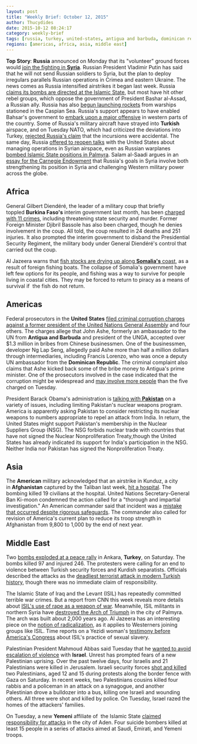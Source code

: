 ```yaml
---
layout: post
title: "Weekly Brief: October 12, 2015"
author: Thucydides
date: 2015-10-12 08:24:17
category: weekly-brief
tags: [russia, turkey, united-states, antigua and barbuda, dominican republic, burkina-faso, afghanistan, israel, yemen]
regions: [americas, africa, asia, middle east]
---
```


**Top Story**: **Russia** announced on Monday that its "volunteer" ground forces would [join the fighting in **Syria**](http://www.nytimes.com/2015/10/06/world/middleeast/russian-soldiers-join-syria-fight.html). Russian President Vladimir Putin has said that he will not send Russian soldiers to Syria, but the plan to deploy irregulars parallels Russian operations in Crimea and eastern Ukraine. The news comes as Russia intensified airstrikes it began last week. Russia [claims its bombs are directed at the Islamic State](http://in.reuters.com/article/2015/10/11/mideast-crisis-syria-idINKCN0S40JK20151011), but most have hit other rebel groups, which oppose the government of President Bashar al-Assad, a Russian ally. Russia has also [begun launching rockets](http://www.aljazeera.com/news/2015/10/russian-warships-join-syria-war-rocket-attacks-151007124347980.html) from warships stationed in the Caspian Sea. Russia's support appears to have enabled Bahsar's government to [embark upon a major offensive](http://www.reuters.com/article/2015/10/09/us-mideast-crisis-syria-idUSKCN0S20J920151009) in western parts of the country. Some of Russia's military aircraft have strayed into **Turkish** airspace, and on Tuesday NATO, which had criticized the deviations into Turkey, [rejected Russia's claim](http://uk.reuters.com/article/2015/10/06/uk-mideast-crisis-syria-russia-idUKKCN0S00TB20151006?utm_source=securitybulletin) that the incursions were accidental. The same day, Russia [offered to reopen talks](https://www.washingtonpost.com/world/nato-secretary-general-rejects-russian-claims-turkish-air-incursions-were-accidental/2015/10/06/8f2a2c42-6c0c-11e5-b31c-d80d62b53e28_story.html) with the United States about managing operations in Syrian airspace, even as Russian warplanes [bombed Islamic State positions in Palmyra](http://www.wsj.com/articles/russian-warplanes-strike-islamic-state-targets-in-palmyra-1444135287). Salam al-Saadi argues in an [essay for the Carnegie Endowment](http://carnegieendowment.org/sada/) that Russia's goals in Syria involve both strengthening its position in Syria and challenging Western military power across the globe.

## Africa

General Gilbert Diendéré, the leader of a military coup that briefly toppled **Burkina Faso's** interim government last month, has been [charged with 11 crimes](http://www.bbc.com/news/world-africa-34461725), including threatening state security and murder. Former Foreign Minister Djibril Bassole has also been charged, though he denies involvement in the coup. All told, the coup resulted in 24 deaths and 251 injuries. It also prompted the interim government to disband the Presidential Security Regiment, the military body under General Diendéré's control that carried out the coup.

Al Jazeera warns that [fish stocks are drying up along **Somalia's** coast](http://www.aljazeera.com/indepth/features/2015/10/illegal-overfishing-return-somalia-pirates-151006111159994.html), as a result of foreign fishing boats. The collapse of Somalia's government have left few options for its people, and fishing was a way to survive for people living in coastal cities. They may be forced to return to piracy as a means of survival if  the fish do not return.

## Americas

Federal prosecutors in the **United States** [filed criminal corruption charges against a former president of the United Nations General Assembly](http://www.reuters.com/article/2015/10/06/us-usa-crime-macau-idUSKCN0S01CG20151006?feedType=RSS&feedName=topNews&utm_source=securitybulletin) and four others. The charges allege that John Ashe, formerly an ambassador to the UN from **Antigua and Barbuda** and president of the UNGA, accepted over $1.3 million in bribes from Chinese businessmen. One of the businessmen, developer Ng Lap Seng, allegedly paid Ashe more than half a million dollars through intermediaries, including Francis Lorenzo, who was once a deputy UN ambassador from the **Dominican Republic**. The criminal complaint also claims that Ashe kicked back some of the bribe money to Antigua's prime minister. One of the prosecutors involved in the case indicated that the corruption might be widespread and [may involve more people](http://www.theguardian.com/world/2015/oct/06/antiguan-ex-president-un-general-assembly-faces-corruption-charges) than the five charged on Tuesday.

President Barack Obama's administration is [talking with **Pakistan**](http://www.ndtv.com/world-news/us-in-talks-with-pakistan-on-limiting-its-nuclear-weapons-report-1229607) on a variety of issues, including limiting Pakistan's nuclear weapons program. America is apparently asking Pakistan to consider restricting its nuclear weapons to numbers appropriate to repel an attack from India. In return, the United States might support Pakistan's membership in the Nuclear Suppliers Group (NSG). The NSG forbids nuclear trade with countries that have not signed the Nuclear Nonproliferation Treaty,though the United States has already indicated its support for India's participation in the NSG. Neither India nor Pakistan has signed the Nonproliferation Treaty.

## Asia

The **American** military acknowledged that an airstrike in Kunduz, a city in **Afghanistan** captured by the Taliban last week, [hit a hospital](http://www.nytimes.com/2015/10/04/world/asia/afghanistan-bombing-hospital-doctors-without-borders-kunduz.html). The bombing killed 19 civilians at the hospital. United Nations Secretary-General Ban Ki-moon condemned the action called for a "thorough and impartial investigation." An American commander said that incident was a [mistake that occurred despite rigorous safeguards](http://bigstory.ap.org/article/177d8e7e5b404064ad7a5888372a78b4/senators-ask-us-general-about-troop-levels-afghanistan). The commander also called for revision of America's current plan to reduce its troop strength in Afghanistan from 9,800 to 1,000 by the end of next year.

## Middle East

Two [bombs exploded at a peace rally](https://www.washingtonpost.com/world/at-least-30-dead-in-turkey-after-blasts-at-peace-rally/2015/10/10/1032baa7-53ec-4ed1-95f4-b8c11bbff7ab_story.html) in Ankara, **Turkey**, on Saturday. The bombs killed 97 and injured 246\. The protesters were calling for an end to violence between Turkish security forces and Kurdish separatists. Officials described the attacks as the [deadliest terrorist attack in modern Turkish history](http://www.nytimes.com/2015/10/11/world/europe/ankara-turkey-explosion-deaths.html), though there was no immediate claim of responsibility.

The Islamic State of Iraq and the Levant (ISIL) has repeatedly committed terrible war crimes. But a report from CNN this week reveals more details about [ISIL's use of rape as a weapon of war](http://edition.cnn.com/2015/10/06/middleeast/pregnant-yazidis-forced-abortions-isis/index.html). Meanwhile, ISIL militants in northern Syria have [destroyed the Arch of Triumph](http://www.bbc.com/news/world-middle-east-34440759) in the city of Palmyra. The arch was built about 2,000 years ago. Al Jazeera has an interesting piece on the [notion of radicalization](http://www.aljazeera.com/indepth/opinion/2015/10/push-pull-extremism-151005103731467.html), as it applies to Westerners joining groups like ISIL. Time reports on a Yezidi woman's [testimony before America's Congress](http://time.com/4063993/yezidi-woman-isis-american-fighter-sex-slave/) about ISIL's practice of sexual slavery.

Palestinian President Mahmoud Abbas said Tuesday that he [wanted to avoid escalation of violence](http://www.aljazeera.com/news/2015/10/palestine-abbas-avoid-violence-israel-151006141558791.html) with **Israel**. Unrest has prompted fears of a new Palestinian uprising. Over the past twelve days, four Israelis and 21 Palestinians were killed in Jerusalem. Israeli security forces [shot and killed](http://in.reuters.com/article/2015/10/11/israel-palestinians-idINKCN0S407C20151011) two Palestinians, aged 12 and 15 during protests along the border fence with Gaza on Saturday. In recent weeks, two Palestinians cousins killed four rabbis and a policeman in an attack on a synagogue, and another Palestinian drove a bulldozer into a bus, killing one Israeli and wounding others. All three were shot and killed by police. On Tuesday, Israel razed the homes of the attackers' families.

On Tuesday, a new **Yemeni** affiliate of  the Islamic State [claimed responsibility for attacks](http://bigstory.ap.org/article/a0e6cfe9ff874014a768bbcdfe443eda/yemeni-city-blast-rocks-hotel-government-officials) in the city of Aden. Four suicide bombers killed at least 15 people in a series of attacks aimed at Saudi, Emirati, and Yemeni troops.
